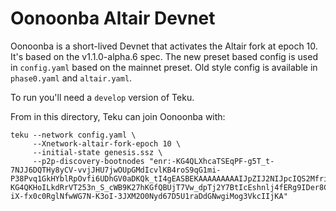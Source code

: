 # Oonoonba Altair Devnet
Oonoonba is a short-lived Devnet that activates the Altair fork at epoch 10. It's based on the v1.1.0-alpha.6 spec.
The new preset based config is used in `config.yaml` based on the mainnet preset.  Old style config is available in `phase0.yaml` and `altair.yaml`.

To run you'll need a `develop` version of Teku.

From in this directory, Teku can join Oonoonba with:

```shell
teku --network config.yaml \
     --Xnetwork-altair-fork-epoch 10 \
     --initial-state genesis.ssz \
     --p2p-discovery-bootnodes "enr:-KG4QLXhcaTSEqPF-g5T_t-7NJJ6DQTHy8yCV-vvjJHU7jwOUpGMdIcvlKB4roS9qG1mi-P38Pvq1GkHYblRpOvfi6UDhGV0aDKQk_tI4gEASBEKAAAAAAAAAIJpZIJ2NIJpcIQS2MfriXNlY3AyNTZrMaECmgO9ATicNnBAl0Z1wKtbfvVlxv70aiJ7Obx_bFyhGpeDdGNwgiMog3VkcIIjKA,enr:-KG4QKHoILkdRrVT253n_S_cWB9K27hKGfQBUjT7Vw_dpTj2Y7BtIcEshnlj4fERg9IDer8CzwLjpCM809ZJ0Qym7dMDhGV0aDKQk_tI4gEASBEKAAAAAAAAAIJpZIJ2NIJpcIQS3pANiXNlY3AyNTZrMaED-iX-fx0c0RglNfwWG7N-K3oI-3JXM2O0Nyd67D5U1raDdGNwgiMog3VkcIIjKA"
```
